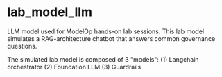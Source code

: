 # lab_model_llm
LLM model used for ModelOp hands-on lab sessions. This lab model simulates a RAG-architecture chatbot that answers common governance questions. 

The simulated lab model is composed of 3 "models": 
(1) Langchain orchestrator
(2) Foundation LLM
(3) Guardrails
